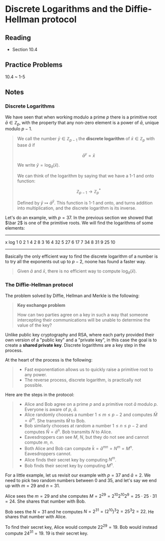 # Discrete Logarithms and the Diffie-Hellman protocol

## Reading

- Section 10.4

## Practice Problems

10.4
  ~ 1-5

## Notes

### Discrete Logarithms

We have seen that when working modulo a prime $p$ there is a primitive root $\bar a\in\mathbb{Z}_p$, with the property that any non-zero element is a power of $\bar a$, unique modulo $p-1$.

> We call the number $\bar y\in\mathbb{Z}_{p-1}$ the **discrete logarithm** of $\bar x\in\mathbb{Z}_p$ with base $\bar a$ if
>
> $$ \bar a ^ y = \bar x$$
>
> We write $\bar y = \log_{\bar a}(\bar x)$.
>
> We can think of the logarithm by saying that we have a 1-1 and onto function:
>
> $$\mathbb{Z}_{p-1} \longrightarrow \mathbb{Z}_p^*$$
>
> Defined by $\bar y \mapsto \bar a ^ {\bar y}$. This function is 1-1 and onto, and turns addition into multiplication, and the discrete logarithm is its inverse.

Let's do an example, with $p = 37$. In the previous section we showed that $\bar 2$ is one of the primitive roots. We will find the logarithms of some elements:

---- ----
   x  log
   1    0
   2    1
   4    2
   8    3
  16    4
  32    5
  27    6
  17    7
  34    8
  31    9
  25   10
---- ----

Basically the only efficient way to find the discrete logarithm of a number is to try all the exponents out up to $p-2$, noone has found a faster way.

> Given $\bar a$ and $\bar x$, there is no efficient way to compute $\log_{\bar a}(\bar x)$.

### The Diffie-Hellman protocol

The problem solved by Diffie, Hellman and Merkle is the following:

> **Key exchange problem**
>
> How can two parties agree on a key in such a way that someone intercepting their communications will be unable to determine the value of the key?

Unlike public key cryptography and RSA, where each party provided their own version of a "public key" and a "private key", in this case the goal is to create a **shared private key**. Discrete logarithms are a key step in the process.

At the heart of the process is the following:

> - Fast exponentiation allows us to quickly raise a primitive root to any power.
> - The reverse process, discrete logarithm, is practically not possible.

Here are the steps in the protocol:

> - Alice and Bob agree on a prime $p$ and a primitive root $\bar a$ modulo $p$. Everyone is aware of $p$, $\bar a$.
> - Alice randomly chooses a number $1\leq m \leq p-2$ and computes $\bar M = \bar a^m$. She transmits $\bar M$ to Bob.
> - Bob similarly chooses at random a number $1\leq n \leq p-2$ and computes $\bar N = \bar a^n$. Bob transmits $N$ to Alice.
> - Eavesdroppers can see $M$, $N$, but they do not see and cannot compute $m$, $n$.
> - Both Alice and Bob can compute $\bar k = \bar a ^ {mn} = N^m = M^n$. Eavesdroppers cannot.
> - Alice finds their secret key by computing $N^m$.
> - Bob finds their secret key by computing $M^n$.

For a little example, let us revisit our example with $p = 37$ and $\bar a = 2$. We need to pick two random numbers between $0$ and $35$, and let's say we end up with $m=29$ and $n=31$.

Alice sees the $m=29$ and she computes $M = 2^{29} = 2^{10}2^{10}2^9 = 25\cdot 25\cdot 31 = 24$. She shares that number with Bob.

Bob sees the $N=31$ and he computes $N = 2^{31} = (2^{10})^3 2 = 25^3 2 = 22$. He shares that number with Alice.

To find their secret key, Alice would compute $22^{29} = 19$. Bob would instead compute $24^{31} = 19$. $19$ is their secret key.

